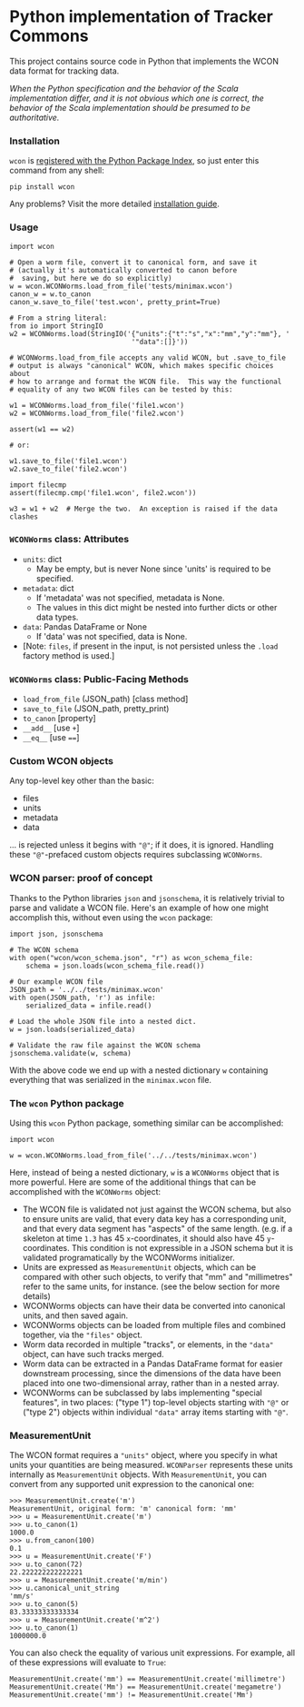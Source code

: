 # Python implementation of Tracker Commons

This project contains source code in Python that implements the WCON data format for tracking data.

*When the Python specification and the behavior of the Scala implementation differ, and it is not obvious which one is correct, the behavior of the Scala implementation should be presumed to be authoritative.*

### Installation

`wcon` is [registered with the Python Package Index](https://pypi.python.org/pypi/wcon/), so just enter this command from any shell:

```
pip install wcon
```

Any problems?  Visit the more detailed [installation guide](INSTALL.md).

### Usage

```
import wcon

# Open a worm file, convert it to canonical form, and save it
# (actually it's automatically converted to canon before 
#  saving, but here we do so explicitly)
w = wcon.WCONWorms.load_from_file('tests/minimax.wcon')
canon_w = w.to_canon
canon_w.save_to_file('test.wcon', pretty_print=True)

# From a string literal:
from io import StringIO
w2 = WCONWorms.load(StringIO('{"units":{"t":"s","x":"mm","y":"mm"}, '
                              '"data":[]}'))

# WCONWorms.load_from_file accepts any valid WCON, but .save_to_file 
# output is always "canonical" WCON, which makes specific choices about 
# how to arrange and format the WCON file.  This way the functional 
# equality of any two WCON files can be tested by this:

w1 = WCONWorms.load_from_file('file1.wcon')
w2 = WCONWorms.load_from_file('file2.wcon')

assert(w1 == w2)

# or:

w1.save_to_file('file1.wcon')
w2.save_to_file('file2.wcon')

import filecmp
assert(filecmp.cmp('file1.wcon', file2.wcon'))

w3 = w1 + w2  # Merge the two.  An exception is raised if the data clashes
```


### `WCONWorms` class: Attributes

- `units`: dict
    - May be empty, but is never None since 'units' is required 
    to be specified.
- `metadata`: dict
    - If 'metadata' was not specified, metadata is None.
    - The values in this dict might be nested into further dicts or other
    data types.
- `data`: Pandas DataFrame or None
    - If 'data' was not specified, data is None.
- [Note: `files`, if present in the input, is not persisted unless the `.load`
       factory method is used.]

### `WCONWorms` class: Public-Facing Methods

- `load_from_file`   (JSON_path)                [class method]
- `save_to_file`     (JSON_path, pretty_print)
- `to_canon`                                    [property]
- `__add__`                                     [use `+`]
- `__eq__`                                      [use `==`]

### Custom WCON objects

Any top-level key other than the basic:

- files
- units
- metadata
- data

... is rejected unless it begins with `"@"`; if it does, it is ignored.  Handling these `"@"`-prefaced custom objects requires subclassing `WCONWorms`.


### WCON parser: proof of concept

Thanks to the Python libraries `json` and `jsonschema`, it is relatively trivial to parse and validate a WCON file.  Here's an example of how one might accomplish this, without even using the `wcon` package:

    import json, jsonschema
    
    # The WCON schema
    with open("wcon/wcon_schema.json", "r") as wcon_schema_file:
    	schema = json.loads(wcon_schema_file.read())
    
    # Our example WCON file
    JSON_path = '../../tests/minimax.wcon'
    with open(JSON_path, 'r') as infile:
    	serialized_data = infile.read()
    
    # Load the whole JSON file into a nested dict.
    w = json.loads(serialized_data)
    
    # Validate the raw file against the WCON schema
    jsonschema.validate(w, schema)

With the above code we end up with a nested dictionary `w` containing everything that was serialized in the `minimax.wcon` file.

### The `wcon` Python package

Using this `wcon` Python package, something similar can be accomplished:

    import wcon

    w = wcon.WCONWorms.load_from_file('../../tests/minimax.wcon')

Here, instead of being a nested dictionary, `w` is a `WCONWorms` object that is more powerful.  Here are some of the additional things that can be accomplished with the `WCONWorms` object:

- The WCON file is validated not just against the WCON schema, but also to ensure units are valid, that every data key has a corresponding unit, and that every data segment has "aspects" of the same length.  (e.g. if a skeleton at time `1.3` has 45 `x`-coordinates, it should also have 45 `y`-coordinates.  This condition is not expressible in a JSON schema but it is validated programatically by the WCONWorms initializer.
- Units are expressed as `MeasurementUnit` objects, which can be compared with other such objects, to verify that "mm" and "millimetres" refer to the same units, for instance.  (see the below section for more details)
- WCONWorms objects can have their data be converted into canonical units, and then saved again.
- WCONWorms objects can be loaded from multiple files and combined together, via the `"files"` object.
- Worm data recorded in multiple "tracks", or elements, in the `"data"` object, can have such tracks merged.
- Worm data can be extracted in a Pandas DataFrame format for easier downstream processing, since the dimensions of the data have been placed into one two-dimensional array, rather than in a nested array.
- WCONWorms can be subclassed by labs implementing "special features", in two places: ("type 1") top-level objects starting with `"@"` or ("type 2") objects within individual `"data"` array items starting with `"@"`.


### MeasurementUnit

The WCON format requires a `"units"` object, where you specify in what units your quantities are being measured.  `WCONParser` represents these units internally as `MeasurementUnit` objects. With `MeasurementUnit`, you can convert from any supported unit expression to the canonical one: 

    >>> MeasurementUnit.create('m')
    MeasurementUnit, original form: 'm' canonical form: 'mm'
    >>> u = MeasurementUnit.create('m')
    >>> u.to_canon(1)
    1000.0
    >>> u.from_canon(100)
    0.1
    >>> u = MeasurementUnit.create('F')
    >>> u.to_canon(72)
    22.222222222222221
    >>> u = MeasurementUnit.create('m/min')
    >>> u.canonical_unit_string
    'mm/s'
    >>> u.to_canon(5)
    83.33333333333334
    >>> u = MeasurementUnit.create('m^2')
    >>> u.to_canon(1)
    1000000.0
    
You can also check the equality of various unit expressions.  For example, all of these expressions will evaluate to `True`:

    MeasurementUnit.create('mm') == MeasurementUnit.create('millimetre')
    MeasurementUnit.create('Mm') == MeasurementUnit.create('megametre')
    MeasurementUnit.create('mm') != MeasurementUnit.create('Mm')
  
